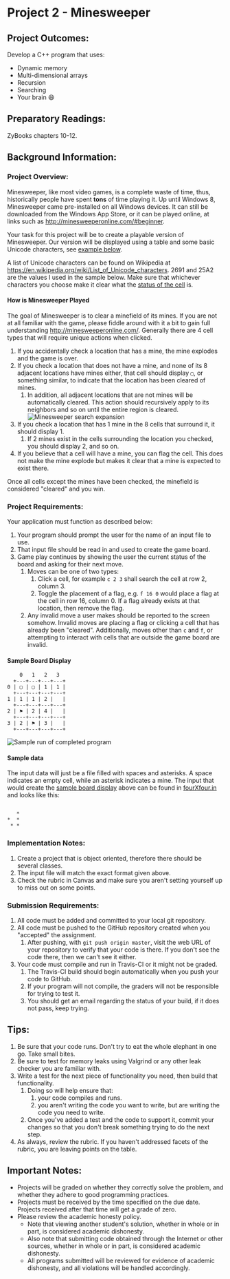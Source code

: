 # Project 2 - Minesweeper

## Project Outcomes:
Develop a C++ program that uses:
* Dynamic memory
* Multi-dimensional arrays
* Recursion
* Searching
* Your brain :smile:

## Preparatory Readings:
ZyBooks chapters 10-12.

## Background Information:
### Project Overview:
Minesweeper, like most video games, is a complete waste of time, thus, historically people have spent **tons** of time playing it.
Up until Windows 8, Minesweeper came pre-installed on all Windows devices.
It can still be downloaded from the Windows App Store, or it can be played online, at links such as http://minesweeperonline.com/#beginner.

Your task for this project will be to create a playable version of Minesweeper.
Our version will be displayed using a table and some basic Unicode characters, see [example below](#sample-board-display).

A list of Unicode characters can be found on Wikipedia at https://en.wikipedia.org/wiki/List_of_Unicode_characters.
2691 and 25A2 are the values I used in the sample below.
Make sure that whichever characters you choose make it clear what the [status of the cell](#how-is-minesweeper-played) is.

#### How is Minesweeper Played
The goal of Minesweeper is to clear a minefield of its mines.
If you are not at all familiar with the game, please fiddle around with it a bit to gain full understanding http://minesweeperonline.com/.
Generally there are 4 cell types that will require unique actions when clicked.
1. If you accidentally check a location that has a mine, the mine explodes and the game is over.
1. If you check a location that does not have a mine, and none of its 8 adjacent locations have mines either, that cell should display `▢`, or something similar, to indicate that the location has been cleared of mines.
    1. In addition, all adjacent locations that are not mines will be automatically cleared.
    This action should recursively apply to its neighbors and so on until the entire region is cleared.\
    ![Minesweeper search expansion](expand_search.gif)
1. If you check a location that has 1 mine in the 8 cells that surround it, it should display 1.
    1. If 2 mines exist in the cells surrounding the location you checked, you should display 2, and so on.
1. If you believe that a cell will have a mine, you can flag the cell.
This does not make the mine explode but makes it clear that a mine is expected to exist there.

Once all cells except the mines have been checked, the minefield is considered "cleared" and you win.


### Project Requirements:
Your application must function as described below:
1. Your program should prompt the user for the name of an input file to use.
1. That input file should be read in and used to create the game board.
1. Game play continues by showing the user the current status of the board and asking for their next move.
    1. Moves can be one of two types:
        1. Click a cell, for example `c 2 3` shall search the cell at row 2, column 3.
        1. Toggle the placement of a flag, e.g. `f 16 0` would place a flag at the cell in row 16, column 0.
        If a flag already exists at that location, then remove the flag.
    1. Any invalid move a user makes should be reported to the screen somehow.
    Invalid moves are placing a flag or clicking a cell that has already been "cleared".
    Additionally, moves other than `c` and `f`, or attempting to interact with cells that are outside the game board are invalid.

#### Sample Board Display
```
    0   1   2   3
  +---+---+---+---+
0 | ▢ | ▢ | 1 | 1 |
  +---+---+---+---+
1 | 1 | 1 | 2 |   |
  +---+---+---+---+
2 | ⚑ | 2 | 4 |   |
  +---+---+---+---+
3 | 2 | ⚑ | 3 |   |
  +---+---+---+---+
```

![Sample run of completed program](minesweeper-demo.gif)

#### Sample data
The input data will just be a file filled with spaces and asterisks.
A space indicates an empty cell, while an asterisk indicates a mine.
The input that would create the [sample board display](#sample-board-display) above can be found in [fourXfour.in](fourXfour.in) and looks like this:
```
    
   *
*  *
 * *
```

### Implementation Notes:
1. Create a project that is object oriented, therefore there should be several classes.
2. The input file will match the exact format given above.
3. Check the rubric in Canvas and make sure you aren't setting yourself up to miss out on some points.

### Submission Requirements:
1. All code must be added and committed to your local git repository.
2. All code must be pushed to the GitHub repository created when you "accepted" the assignment.
    1. After pushing, with `git push origin master`, visit the web URL of your repository to verify that your code is there.
    If you don't see the code there, then we can't see it either.
3. Your code must compile and run in Travis-CI or it might not be graded.
    1. The Travis-CI build should begin automatically when you push your code to GitHub.
    2. If your program will not compile, the graders will not be responsible for trying to test it.
    3. You should get an email regarding the status of your build, if it does not pass, keep trying.

## Tips:
1. Be sure that your code runs. Don't try to eat the whole elephant in one go. Take small bites.
1. Be sure to test for memory leaks using Valgrind or any other leak checker you are familiar with.
1. Write a test for the next piece of functionality you need, then build that functionality.
    1. Doing so will help ensure that:
        1. your code compiles and runs.
        1. you aren't writing the code you want to write, but are writing the code you need to write.
    1. Once you've added a test and the code to support it, commit your changes so that you don't break something trying to do the next step.
1. As always, review the rubric. If you haven't addressed facets of the rubric, you are leaving points on the table.

## Important Notes:
* Projects will be graded on whether they correctly solve the problem, and whether they adhere to good programming practices.
* Projects must be received by the time specified on the due date. Projects received after that time will get a grade of zero.
* Please review the academic honesty policy.
    * Note that viewing another student's solution, whether in whole or in part, is considered academic dishonesty.
    * Also note that submitting code obtained through the Internet or other sources, whether in whole or in part, is considered academic dishonesty.
    * All programs submitted will be reviewed for evidence of academic dishonesty, and all violations will be handled accordingly.
